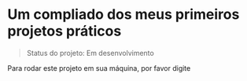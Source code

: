 # Um compliado dos meus primeiros projetos práticos
> Status do projeto: Em desenvolvimento

Para rodar este projeto em sua máquina, por favor digite

